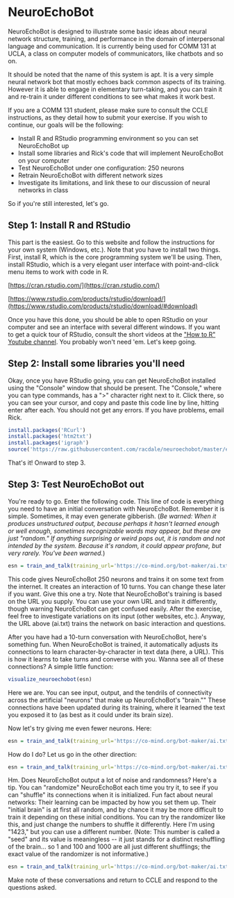 # NeuroEchoBot

NeuroEchoBot is designed to illustrate some basic ideas about neural network structure, training, and performance in the domain of interpersonal language and communication. It is currently being used for COMM 131 at UCLA, a class on computer models of communicators, like chatbots and so on.

It should be noted that the name of this system is apt. It is a very simple neural network bot that mostly echoes back common aspects of its training. However it is able to engage in elementary turn-taking, and you can train it and re-train it under different conditions to see what makes it work best.

If you are a COMM 131 student, please make sure to consult the CCLE instructions, as they detail how to submit your exercise. If you wish to continue, our goals will be the following:

* Install R and RStudio programming environment so you can set NeuroEchoBot up
* Install some libraries and Rick's code that will implement NeuroEchoBot on your computer
* Test NeuroEchoBot under one configuration: 250 neurons
* Retrain NeuroEchoBot with different network sizes
* Investigate its limitations, and link these to our discussion of neural networks in class

So if you're still interested, let's go.

## Step 1: Install R and RStudio

This part is the easiest. Go to this website and follow the instructions for your own system (Windows, etc.). Note that you have to install two things. First, install R, which is the core programming system we'll be using. Then, install RStudio, which is a very elegant user interface with point-and-click menu items to work with code in R.

[https://cran.rstudio.com/](https://cran.rstudio.com/)

[https://www.rstudio.com/products/rstudio/download/](https://www.rstudio.com/products/rstudio/download/#download)

Once you have this done, you should be able to open RStudio on your computer and see an interface with several different windows. If you want to get a quick tour of RStudio, consult the short videos at the ["How to R" Youtube channel](https://www.youtube.com/channel/UCAeWj0GhZ94wuvOIYu1XVrg). You probably won't need 'em. Let's keep going.

## Step 2: Install some libraries you'll need

Okay, once you have RStudio going, you can get NeuroEchoBot installed using the "Console" window that should be present. The "Console," where you can type commands, has a ">" character right next to it. Click there, so you can see your cursor, and copy and paste this code line by line, hitting enter after each. You should not get any errors. If you have problems, email Rick.

```r
install.packages('RCurl')
install.packages('htm2txt')
install.packages('igraph')
source('https://raw.githubusercontent.com/racdale/neuroechobot/master/esn_functions.R')
```

That's it! Onward to step 3.

## Step 3: Test NeuroEchoBot out

You're ready to go. Enter the following code. This line of code is everything you need to have an initial conversation with NeuroEchoBot. Remember it is simple. Sometimes, it may even generate gibberish. (*Be warned: When it produces unstructured output, because perhaps it hasn't learned enough or well enough, sometimes recognizable words may appear, but these are just "random." If anything surprising or weird pops out, it is random and not intended by the system. Because it's random, it could appear profane, but very rarely. You've been warned.*) 

```r
esn = train_and_talk(training_url='https://co-mind.org/bot-maker/ai.txt',neurons=250,turns=10)
```

This code gives NeuroEchoBot 250 neurons and trains it on some text from the internet. It creates an interaction of 10 turns. You can change these later if you want. Give this one a try. Note that NeuroEchoBot's training is based on the URL you supply. You can use your own URL and train it differently, though warning NeuroEchoBot can get confused easily. After the exercise, feel free to investigate variations on its input (other websites, etc.). Anyway, the URL above (ai.txt) trains the network on basic interaction and questions.

After you have had a 10-turn conversation with NeuroEchoBot, here's something fun. When NeuroEchoBot is trained, it automatically adjusts its connections to learn character-by-character in text data (here, a URL). This is how it learns to take turns and converse with you. Wanna see all of these connections? A simple little function:

```r
visualize_neuroechobot(esn)
```

Here we are. You can see input, output, and the tendrils of connectivity across the artificial "neurons" that make up NeuroEchoBot's "brain."" These connections have been updated during its training, where it learned the text you exposed it to (as best as it could under its brain size).

Now let's try giving me even fewer neurons. Here:

```r
esn = train_and_talk(training_url='https://co-mind.org/bot-maker/ai.txt',neurons=50,turns=10)
```

How do I do? Let us go in the other direction:

```r
esn = train_and_talk(training_url='https://co-mind.org/bot-maker/ai.txt',neurons=500,turns=10)
```

Hm. Does NeuroEchoBot output a lot of noise and randomness? Here's a tip. You can "randomize" NeuroEchoBot each time you try it, to see if you can "shuffle" its connections when it is initialized. Fun fact about neural networks: Their learning can be impacted by how you set them up. Their "initial brain" is at first all random, and by chance it may be more difficult to train it depending on these initial conditions. You can try the randomizer like this, and just change the numbers to shuffle it differently. Here I'm using "1423," but you can use a different number. (Note: This number is called a "seed" and its value is meaningless -- it just stands for a distinct reshuffling of the brain... so 1 and 100 and 1000 are all just different shufflings; the exact value of the randomizer is not informative.)

```r
esn = train_and_talk(training_url='https://co-mind.org/bot-maker/ai.txt',neurons=500,turns=10,randomizer=1423)
```

Make note of these conversations and return to CCLE and respond to the questions asked.




